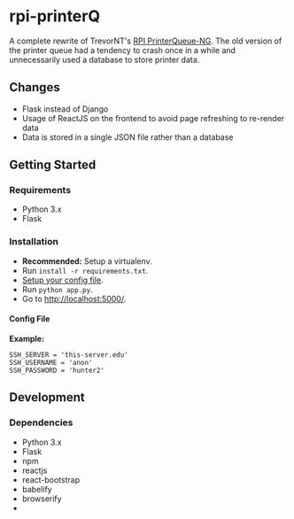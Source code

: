 # rpi-printerQ

A complete rewrite of TrevorNT's [RPI PrinterQueue-NG](https://github.com/TrevorNT/rpi-printqueue-ng). The old version of the printer queue had a tendency to crash once in a while and unnecessarily used a database to store printer data.

## Changes
* Flask instead of Django
* Usage of ReactJS on the frontend to avoid page refreshing to re-render data
* Data is stored in a single JSON file rather than a database

## Getting Started
### Requirements
* Python 3.x
* Flask

### Installation
* **Recommended:** Setup a virtualenv.
* Run `install -r requirements.txt`.
* [Setup your config file](https://github.com/albshin/rpi-printerQ#config-file).
* Run `python app.py`.
* Go to [http://localhost:5000/](http://localhost:5000/).

#### Config File
**Example:**
```
SSH_SERVER = 'this-server.edu'
SSH_USERNAME = 'anon'
SSH_PASSWORD = 'hunter2'
```

## Development
### Dependencies
* Python 3.x
* Flask
* npm
* reactjs
* react-bootstrap
* babelify
* browserify
* 
